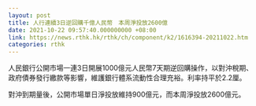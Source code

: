 ```yaml
---
layout: post
title: 人行連續3日逆回購千億人民幣　本周淨投放2600億
date: 2021-10-22 09:57:40.000000000 +08:00
link: https://news.rthk.hk/rthk/ch/component/k2/1616394-20211022.htm
categories: rthk
---
```


人民銀行公開市場一連3日開展1000億元人民幣7天期逆回購操作，以對沖稅期、政府債券發行繳款等影響，維護銀行體系流動性合理充裕。利率持平於2.2厘。

對沖到期量後，公開市場單日淨投放維持900億元，而本周淨投放2600億元。
